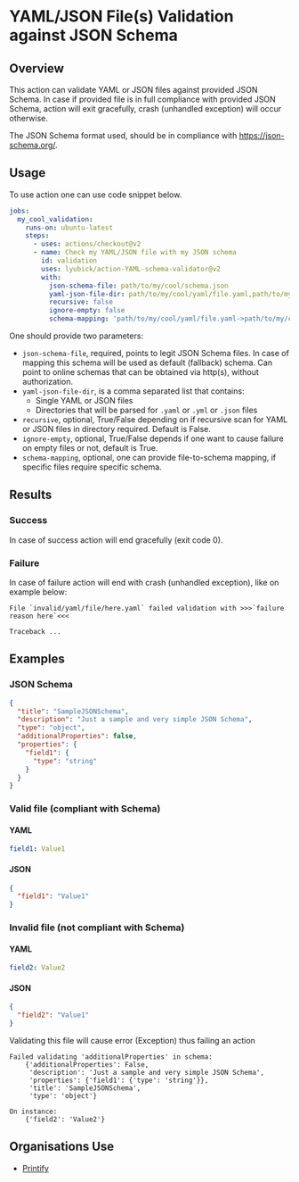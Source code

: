 # YAML/JSON File(s) Validation against JSON Schema

## Overview
This action can validate YAML or JSON files against provided JSON Schema. In case if provided file is in full compliance
with provided JSON Schema, action will exit gracefully, crash (unhandled exception) will occur otherwise.

The JSON Schema format used, should be in compliance with https://json-schema.org/. 

## Usage
To use action one can use code snippet below.
```yaml
jobs:
  my_cool_validation:
    runs-on: ubuntu-latest
    steps:
      - uses: actions/checkout@v2
      - name: Check my YAML/JSON file with my JSON schema
        id: validation
        uses: lyubick/action-YAML-schema-validator@v2
        with:
          json-schema-file: path/to/my/cool/schema.json
          yaml-json-file-dir: path/to/my/cool/yaml/file.yaml,path/to/my/cool/yaml/another/file.yaml
          recursive: false
          ignore-empty: false
          schema-mapping: 'path/to/my/cool/yaml/file.yaml->path/to/my/cool/schema.json,path/to/my/cool/yaml/another/file.yaml->https://path/to/schema'
```
One should provide two parameters:
- `json-schema-file`, required, points to legit JSON Schema files. In case of mapping this schema will be used as default (fallback) schema. Can point to online schemas that can be obtained via http(s), without authorization.
- `yaml-json-file-dir`, is a comma separated list that contains:
  - Single YAML or JSON files
  - Directories that will be parsed for `.yaml` or `.yml` or `.json` files
- `recursive`, optional, True/False depending on if recursive scan for YAML or JSON files in directory required. Default is False.
- `ignore-empty`, optional, True/False depends if one want to cause failure on empty files or not, default is True.
- `schema-mapping`, optional, one can provide file-to-schema mapping, if specific files require specific schema.

## Results
### Success
In case of success action will end gracefully (exit code 0).

### Failure
In case of failure action will end with crash (unhandled exception), like on example below:
```text
File `invalid/yaml/file/here.yaml` failed validation with >>>`failure reason here`<<<

Traceback ...
```

## Examples
### JSON Schema
```json
{
  "title": "SampleJSONSchema",
  "description": "Just a sample and very simple JSON Schema",
  "type": "object",
  "additionalProperties": false,
  "properties": {
    "field1": {
      "type": "string"
    }
  }
}
```

### Valid file (compliant with Schema)
#### YAML
```yaml
field1: Value1
```
#### JSON
```json
{
  "field1": "Value1"
}
```

### Invalid file (not compliant with Schema)
#### YAML
```yaml
field2: Value2
```

#### JSON
```json
{
  "field2": "Value1"
}
```

Validating this file will cause error (Exception) thus failing an action
```text
Failed validating 'additionalProperties' in schema:
    {'additionalProperties': False,
     'description': 'Just a sample and very simple JSON Schema',
     'properties': {'field1': {'type': 'string'}},
     'title': 'SampleJSONSchema',
     'type': 'object'}

On instance:
    {'field2': 'Value2'}
```

## Organisations Use
* [Printify](https://printify.com)
